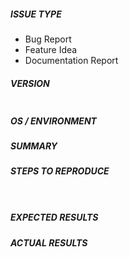 <!---
if you do not know how to fill, you may leave some of questions below empty. We
will ask further questions.
-->

##### ISSUE TYPE
<!--- Pick one below and delete the rest: -->
 - Bug Report
 - Feature Idea
 - Documentation Report

##### VERSION
<!--- Mention the role version -->
```

```

##### OS / ENVIRONMENT
<!---
Mention the OS, its version to which the role is applied, the OS and the
version you are running Ansible from, or say `N/A` for anything that is not
platform-specific.
-->

##### SUMMARY
<!--- Explain the problem briefly -->

##### STEPS TO REPRODUCE
<!---
For bugs, show exactly how to reproduce the problem, optionally using a minimal
test-case.  For new features, show how the feature would be used.
-->

<!--- Paste example playbooks or commands between quotes below -->
<!--- You can also paste gist.github.com links for larger files -->
```yaml

```

<!--- Paste any logs you have -->


```
```

##### EXPECTED RESULTS
<!--- What did you expect to happen when running the steps above? -->

##### ACTUAL RESULTS
<!--- What actually happened? -->
